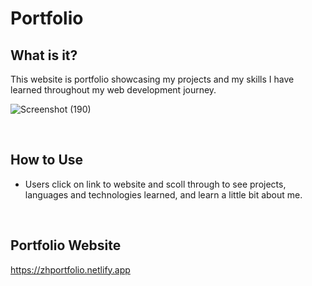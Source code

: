 # Portfolio

## What is it?
This website is portfolio showcasing my projects and my skills I have learned throughout my web development journey.


![Screenshot (190)](https://user-images.githubusercontent.com/68923037/123312618-33b90300-d4ee-11eb-813f-21f193e9a497.png)

 
<br/>





## How to Use
* Users click on link to website and scoll through to see projects, languages and technologies learned, and learn a little bit about me.





<br/>

    
    

## Portfolio Website

https://zhportfolio.netlify.app

<br/>

